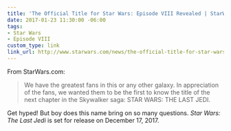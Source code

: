 ```yaml
---
title: 'The Official Title for Star Wars: Episode VIII Revealed | StarWars.com'
date: 2017-01-23 11:30:00 -06:00
tags:
- Star Wars
- Episode VIII
custom_type: link
link_url: http://www.starwars.com/news/the-official-title-for-star-wars-episode-viii-revealed
---
```


From StarWars.com:

> We have the greatest fans in this or any other galaxy. In appreciation of the fans, we wanted them to be the first to know the title of the next chapter in the Skywalker saga: STAR WARS: THE LAST JEDI.

Get hyped! But boy does this name bring on so many questions. *Star Wars: The Last Jedi* is set for release on December 17, 2017.
